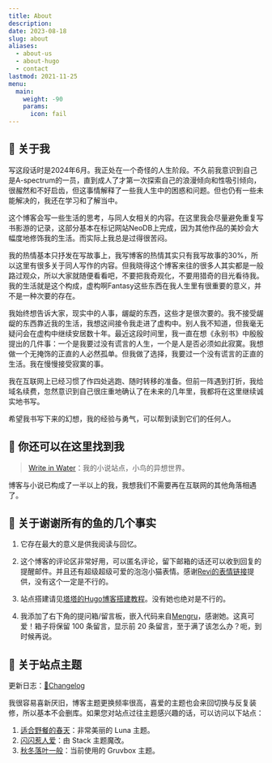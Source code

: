 ```yaml
---
title: About
description:
date: 2023-08-18
slug: about
aliases:
  - about-us
  - about-hugo
  - contact
lastmod: 2021-11-25
menu:
  main:
    weight: -90
    params:
      icon: fail
---
```


<style>
.post-meta {
  display: none;
}
.post div[style] {
  display: none;
}
</style>

## 🎲 关于我

写这段话时是2024年6月。我正处在一个奇怪的人生阶段。不久前我意识到自己是A-spectrum的一员，直到成人了才第一次探索自己的浪漫倾向和性吸引倾向，很赧然和不好启齿，但这事情解释了一些我人生中的困惑和问题。但也仍有一些未能解决的，我还在学习和了解当中。

这个博客会写一些生活的思考，与同人女相关的内容。在这里我会尽量避免重复写书影游的记录，这部分基本在标记网站NeoDB上完成，因为其他作品的美妙会大幅度地修饰我的生活。而实际上我总是过得很苦闷。

我的热情基本只抒发在写故事上，我写博客的热情其实只有我写故事的30%，所以这里有很多关于同人写作的内容。但我晓得这个博客来往的很多人其实都是一般路过观众，所以大家就随便看看吧，不要把我奇观化，不要用猎奇的目光看待我。我的生活就是这个构成，虚构啊Fantasy这些东西在我人生里有很重要的意义，并不是一种次要的存在。

我始终想告诉大家，现实中的人事，龌龊的东西，这些才是很次要的。我不接受龌龊的东西靠近我的生活，我想这间接令我走进了虚构中。别人我不知道，但我毫无疑问会在虚构中继续安居数十年。最近这段时间里，我一直在想《永别书》中殷殷提出的几件事：一个是我要过没有谎言的人生，一个是人是否必须如此寂寞。我想做一个无掩饰的正直的人必然孤单。但我做了选择，我要过一个没有谎言的正直的生活。我在慢慢接受寂寞的事。

我在互联网上已经习惯了作四处逃跑、随时转移的准备。但前一阵遇到打折，我给域名续费，忽然意识到自己很庄重地确认了在未来的几年里，我都将在这里继续诚实地书写。

希望我书写下来的幻想，我的经验与勇气，可以帮到读到它们的任何人。

## 💫 你还可以在这里找到我

> [Write in Water](https://written.gregueria.icu/)：我的小说站点，小鸟的异想世界。

博客与小说已构成了一半以上的我，我想我们不需要再在互联网的其他角落相遇了。

## 📖 关于谢谢所有的鱼的几个事实

1. 它存在最大的意义是供我阅读与回忆。

2. 这个博客的评论区非常好用，可以匿名评论，留下邮箱的话还可以收到回复的提醒邮件。并且还有超级超级可爱的泡泡小猫表情。感谢[Revi的表情链接](https://blog.norevi.icu/2021/waline%E6%B7%BB%E5%8A%A0%E8%87%AA%E5%AE%9A%E4%B9%89%E8%A1%A8%E6%83%85/)提供，没有这个一定是不行的。

3. 站点搭建请见[塔塔的Hugo博客搭建教程](https://mantyke.icu/posts/2021/hugo-build-blog/)。没有她也绝对是不行的。

4. 我添加了右下角的提问箱/留言板，嵌入代码来自[Mengru](https://mengru.space/?weeks/2022/43)，感谢她。这真可爱！箱子将保留 100 条留言，显示前 20 条留言，至于满了该怎么办？呃，到时候再说。

## 💎 关于站点主题

更新日志：[🧩Changelog](/changelog)

我很容易喜新厌旧，博客主题更换频率很高，喜爱的主题也会来回切换与反复装修，所以基本不会删库。如果您对站点过往主题感兴趣的话，可以访问以下站点：

1. [适合野餐的春天](https://luna-gregueria.vercel.app/)：非常美丽的 Luna 主题。
2. [闪闪惹人爱](https://shining.vercel.app/)：由 Stack 主题魔改。
3. [秋冬落叶一般](https://gruvbox-theme.vercel.app)：当前使用的 Gruvbox 主题。